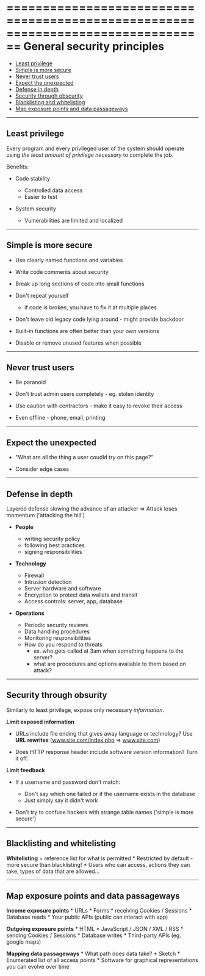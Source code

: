 ================================================================================
 General security principles
================================================================================

* [Least privilege](#-least-privilege)
* [Simple is more secure](#-simple-is-more-secure)
* [Never trust users](#-never-trust-users)
* [Expect the unexpected](#-expect-the-unexpected)
* [Defense in depth](#-defense-in-depth)
* [Security through obscurity](#-security-through-obscurity)
* [Blacklisting and whitelisting](#-blacklisting-and-whitelisting)
* [Map exposure points and data passageways](#-map-exposure-points-and-data-passageways)

--------------------------------------------------------------------------------
 Least privilege
--------------------------------------------------------------------------------

Every program and every privileged user of the system should operate using 
*the least amount of privilege necessary* to complete the job.

Benefits:
  * Code stability
      * Controlled data access
      * Easier to test

  * System security
      * Vulnerabilities are limited and localized

--------------------------------------------------------------------------------
 Simple is more secure
--------------------------------------------------------------------------------

* Use clearly named functions and variables

* Write code comments about security

* Break up long sections of code into small functions

* Don't repeat yourself
    * if code is broken, you have to fix it at multiple places

* Don't leave old legacy code lying around - might provide backdoor

* Built-in functions are often better than your own versions

* Disable or remove unused features when possible

--------------------------------------------------------------------------------
 Never trust users
--------------------------------------------------------------------------------

* Be paranoid

* Don't trust admin users completely - eg. stolen identity

* Use caution with contractors - make it easy to revoke their access

* Even offline - phone, email, printing

--------------------------------------------------------------------------------
 Expect the unexpected
--------------------------------------------------------------------------------

* "What are all the thing a user coudld try on this page?"

* Consider edge cases

--------------------------------------------------------------------------------
 Defense in depth
--------------------------------------------------------------------------------

Layered defense slowing the advance of an attacker 
=> Attack loses momentum ('attacking the hill')

* **People**
    * writing security policy
    * following best practices
    * signing responsibilities

* **Technology**
    * Firewall
    * Intrusion detection
    * Server hardware and software
    * Encryption to protect data wallets and transit
    * Access controls: server, app, database

 * **Operations**
    * Periodic security reviews
    * Data handling procedures
    * Monitoring responsibilities
    * How do you respond to threats
        * ex. who gets called at 3am when something happens to the server?
        * what are procedures and options available to them based on attack?

--------------------------------------------------------------------------------
 Security through obsurity
--------------------------------------------------------------------------------

Similarly to least privilege, expose only necessary *information*.

**Limit exposed information**

  * URLs include file ending that gives away language or technology?
    Use **URL rewrites** (www.site.com/index.php => www.site.com)

  * Does HTTP response header include software version information?
    Turn it off.

**Limit feedback**

  * If a username and password don't match:
      * Don't say which one failed or if the username exists in the database
      * Just simply say it didn't work 

  * Don't try to confuse hackers with strange table names ('simple is more secure')

--------------------------------------------------------------------------------
 Blacklisting and whitelisting
--------------------------------------------------------------------------------

**Whitelisting** 
    = reference list for what is permitted
    * Restricted by default - more secure than blacklisting!
    * Users who can access, actions they can take, types of data that are allowed...

--------------------------------------------------------------------------------
 Map exposure points and data passageways
--------------------------------------------------------------------------------
    
**Income exposure points**
    * URLs
    * Forms
    * receiving Cookies / Sessions
    * Database reads
    * Your public APIs (public can interact with app)

**Outgoing exposure points**
    * HTML
    * JavaScript / JSON / XML / RSS
    * sending Cookies / Sessions
    * Database writes
    * Third-party APIs (eg. google maps)

**Mapping data passageways**
    * What path does data take?
    * Sketch 
    * Enumerated list of all access points
    * Software for graphical representations you can evolve over time

